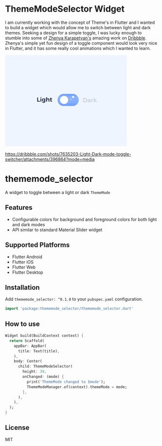 # ThemeModeSelector Widget

I am currently working with the concept of Theme's in Flutter and I wanted to build a widget which would allow me to switch between light and dark themes. Seeking a design for a simple toggle, I was lucky enough to stumble into some of [Zhenya Karapetyan's](https://dribbble.com/jenkarapetyan) amazing work on [Dribbble](https://dribbble.com/). Zhenya's simple yet fun design of a toggle component would look very nice in Flutter, and it has some really cool animations which I wanted to learn.

![Zhenya Karapetyan's Light/Dark Toggle](screenshot/Light-Dark-mode-toggle-switcher.gif)

https://dribbble.com/shots/7635203-Light-Dark-mode-toggle-switcher/attachments/396864?mode=media

# thememode_selector

A widget to toggle between a light or dark `ThemeMode`

## Features

* Configurable colors for background and foreground colors for both light and dark modes
* API similar to standard Material Slider widget

## Supported Platforms

* Flutter Android
* Flutter iOS
* Flutter Web
* Flutter Desktop

## Installation

Add `thememode_selector: ^0.1.0` to your `pubspec.yaml` configuration.

```dart
import 'package:thememode_selector/thememode_selector.dart'
```

## How to use

```dart
Widget build(BuildContext context) {
  return Scaffold(
    appBar: AppBar(
      title: Text(title),
    ),
    body: Center(
      child: ThemeModeSelector(
        height: 39,
        onChanged: (mode) {
          print('ThemeMode changed to $mode');
          ThemeModeManager.of(context).themeMode = mode;
        },
      ),
    ),
  );
}
```

## License

MIT



